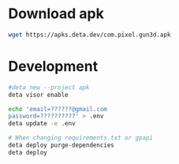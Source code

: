 # Download apk

```bash
wget https://apks.deta.dev/com.pixel.gun3d.apk
```

# Development

```bash
#deta new --project apk
deta visor enable

echo 'email=??????@gmail.com
password=??????????' > .env
deta update -e .env

# When changing requirements.txt or gpapi
deta deploy purge-dependencies
deta deploy
```
